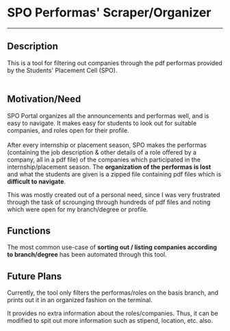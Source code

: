 # SPO Performas' Scraper/Organizer
<hr>

## Description
This is a tool for filtering out companies through the pdf performas provided by the Students' Placement Cell (SPO). 
<br>
<br>

## Motivation/Need
SPO Portal organizes all the announcements and performas well, and is easy to navigate. It makes easy for students to look out for suitable companies, and roles open for their profile.
<br>
<br>
After every internship or placement season, SPO makes the performas (containing the job description & other details of a role offered by a company, all in a pdf file) of the companies which participated in the internship/placement season. The **organization of the performas is lost** and what the students are given is a zipped file containing pdf files which is **difficult to navigate**.

This was mostly created out of a personal need, since I was very frustrated through the task of scrounging through hundreds of pdf files and noting which were open for my branch/degree or profile.


## Functions
The most common use-case of **sorting out / listing companies according to branch/degree** has been automated through this tool.


## Future Plans
Currently, the tool only filters the performas/roles on the basis branch, and prints out it in an organized fashion on the terminal. 

It provides no extra information about the roles/companies. Thus, it can be modified to spit out more information such as stipend, location, etc. also.
